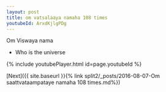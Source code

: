 ```yaml
---
layout: post
title: om vatsalaaya namaha 108 times
youtubeId: ArxdKjlgPDg
---
```

 
 
Om Viswaya nama 
 
 -  Who is the universe 
 
  
 
  
 
 
 
 
 
 


{% include youtubePlayer.html id=page.youtubeId %}
 
[Next]({{ site.baseurl }}{% link  split2/_posts/2016-08-07-Om saattvataampataye namaha 108 times.md%})
 
